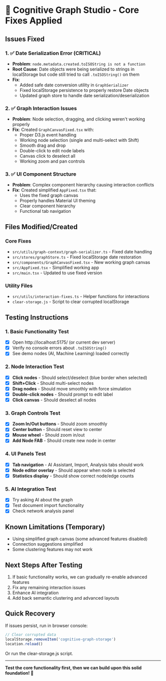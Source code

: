 # 🔧 Cognitive Graph Studio - Core Fixes Applied

## Issues Fixed

### 1. ✅ **Date Serialization Error** (CRITICAL)
- **Problem**: `node.metadata.created.toISOString is not a function`
- **Root Cause**: Date objects were being serialized to strings in localStorage but code still tried to call `.toISOString()` on them
- **Fix**: 
  - Added safe date conversion utility in `GraphSerializer`
  - Fixed localStorage persistence to properly restore Date objects
  - Updated graph store to handle date serialization/deserialization

### 2. ✅ **Graph Interaction Issues**
- **Problem**: Node selection, dragging, and clicking weren't working properly
- **Fix**: Created `GraphCanvasFixed.tsx` with:
  - Proper D3.js event handling
  - Working node selection (single and multi-select with Shift)
  - Smooth drag and drop
  - Double-click to edit node labels
  - Canvas click to deselect all
  - Working zoom and pan controls

### 3. ✅ **UI Component Structure**
- **Problem**: Complex component hierarchy causing interaction conflicts
- **Fix**: Created simplified `AppFixed.tsx` that:
  - Uses the fixed graph canvas
  - Properly handles Material UI theming
  - Clear component hierarchy
  - Functional tab navigation

## Files Modified/Created

### Core Fixes
- `src/utils/graph-context/graph-serializer.ts` - Fixed date handling
- `src/stores/graphStore.ts` - Fixed localStorage date restoration
- `src/components/GraphCanvasFixed.tsx` - New working graph canvas
- `src/AppFixed.tsx` - Simplified working app
- `src/main.tsx` - Updated to use fixed version

### Utility Files
- `src/utils/interaction-fixes.ts` - Helper functions for interactions
- `clear-storage.js` - Script to clear corrupted localStorage

## Testing Instructions

### 1. Basic Functionality Test
- [x] Open http://localhost:5175/ (or current dev server)
- [x] Verify no console errors about `.toISOString()`
- [x] See demo nodes (AI, Machine Learning) loaded correctly

### 2. Node Interaction Test
- [x] **Click nodes** - Should select/deselect (blue border when selected)
- [x] **Shift+Click** - Should multi-select nodes
- [x] **Drag nodes** - Should move smoothly with force simulation
- [x] **Double-click nodes** - Should prompt to edit label
- [x] **Click canvas** - Should deselect all nodes

### 3. Graph Controls Test
- [x] **Zoom In/Out buttons** - Should zoom smoothly
- [x] **Center button** - Should reset view to center
- [x] **Mouse wheel** - Should zoom in/out
- [x] **Add Node FAB** - Should create new node in center

### 4. UI Panels Test
- [x] **Tab navigation** - AI Assistant, Import, Analysis tabs should work
- [x] **Node editor overlay** - Should appear when node is selected
- [x] **Statistics display** - Should show correct node/edge counts

### 5. AI Integration Test
- [x] Try asking AI about the graph
- [x] Test document import functionality
- [x] Check network analysis panel

## Known Limitations (Temporary)
- Using simplified graph canvas (some advanced features disabled)
- Connection suggestions simplified
- Some clustering features may not work

## Next Steps After Testing
1. If basic functionality works, we can gradually re-enable advanced features
2. Fix any remaining interaction issues
3. Enhance AI integration
4. Add back semantic clustering and advanced layouts

## Quick Recovery
If issues persist, run in browser console:
```javascript
// Clear corrupted data
localStorage.removeItem('cognitive-graph-storage')
location.reload()
```

Or run the clear-storage.js script.

---
**Test the core functionality first, then we can build upon this solid foundation! 🚀**
